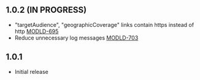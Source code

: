 ## 1.0.2 (IN PROGRESS)
- "targetAudience", "geographicCoverage" links contain https instead of http [MODLD-695](https://folio-org.atlassian.net/browse/MODLD-695)
- Reduce unnecessary log messages [MODLD-703](https://folio-org.atlassian.net/browse/MODLD-703)

## 1.0.1
- Initial release
